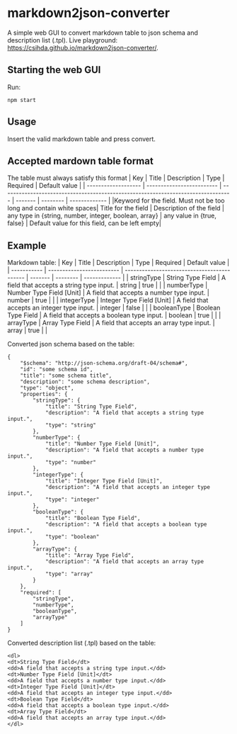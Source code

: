# markdown2json-converter

A simple web GUI to convert markdown table to json schema and description list (.tpl). Live playground: https://csihda.github.io/markdown2json-converter/.

## Starting the web GUI

Run:

```
npm start
```

## Usage

Insert the valid markdown table and press convert.

## Accepted mardown table format

The table must always satisfy this format
| Key | Title | Description | Type | Required | Default value |
| ------------------- | ------------------------- | --------------------------------------------------------------------------------- | ------- | -------- | ------------- |
|Keyword for the field. Must not be too long and contain white spaces| Title for the field | Description of the field | any type in {string, number, integer, boolean, array} | any value in {true, false} | Default value for this field, can be left empty|

## Example

Markdown table:
| Key | Title | Description | Type | Required | Default value |
| ----------- | ------------------------- | ------------------------------------------- | ------- | -------- | ------------- |
| stringType | String Type Field | A field that accepts a string type input. | string | true | |
| numberType | Number Type Field [Unit] | A field that accepts a number type input. | number | true | |
| integerType | Integer Type Field [Unit] | A field that accepts an integer type input. | integer | false | |
| booleanType | Boolean Type Field | A field that accepts a boolean type input. | boolean | true | |
| arrayType | Array Type Field | A field that accepts an array type input. | array | true | |

Converted json schema based on the table:

```
{
    "$schema": "http://json-schema.org/draft-04/schema#",
    "id": "some schema id",
    "title": "some schema title",
    "description": "some schema description",
    "type": "object",
    "properties": {
        "stringType": {
            "title": "String Type Field",
            "description": "A field that accepts a string type input.",
            "type": "string"
        },
        "numberType": {
            "title": "Number Type Field [Unit]",
            "description": "A field that accepts a number type input.",
            "type": "number"
        },
        "integerType": {
            "title": "Integer Type Field [Unit]",
            "description": "A field that accepts an integer type input.",
            "type": "integer"
        },
        "booleanType": {
            "title": "Boolean Type Field",
            "description": "A field that accepts a boolean type input.",
            "type": "boolean"
        },
        "arrayType": {
            "title": "Array Type Field",
            "description": "A field that accepts an array type input.",
            "type": "array"
        }
    },
    "required": [
        "stringType",
        "numberType",
        "booleanType",
        "arrayType"
    ]
}
```

Converted description list (.tpl) based on the table:

```
<dl>
<dt>String Type Field</dt>
<dd>A field that accepts a string type input.</dd>
<dt>Number Type Field [Unit]</dt>
<dd>A field that accepts a number type input.</dd>
<dt>Integer Type Field [Unit]</dt>
<dd>A field that accepts an integer type input.</dd>
<dt>Boolean Type Field</dt>
<dd>A field that accepts a boolean type input.</dd>
<dt>Array Type Field</dt>
<dd>A field that accepts an array type input.</dd>
</dl>
```
